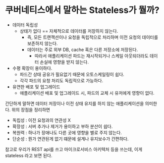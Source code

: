 # 쿠버네티스에서 말하는 Stateless가 뭘까?

- 데이터 독립성
    - 상태가 없다 == 자체적으로 데이터를 저장하지 않는다.
        - 즉, 모든 트랜잭션이나 요청을 독립적으로 처리하며 이전 요청의 데이터를 보존하지 않는다.
        - 데이터는 주로 외부 DB, cache 혹은 다른 저장소에 저장된다.
            - 따라서 애플리케이션 파드는 재시작되거나 스케일 아웃되더라도 데이터 손실에 영향을 받지 않는다.
- 수평 확장이 용이하다.
    - 파드간 상태 공유가 필요없기 때문에 오토스케일링이 쉽다.
    - 각각 파드의 요청 처리도 독립적으로 가능하다.
- 유연한 배포 및 업그레이드
    - 애플리케이션 배포 및 업그레이드 시, 파드의 교체 시 유저에게 영향이 없다.

간단하게 말하면 데이터 저장이나 이전 상태 유지를 하지 않는 애플리케이션을 의미한다. 
위의 장점을 정리하면

- 독립성 : 이전 요청과의 연관성 X
- 확장성 : 서버 추가나 제거가 용이하고 부하 분산이 쉽다.
- 복원력 : 하나가 장애나도 다른 곳에 영향을 별로 주지 않는다.
- 단순성 : 뭔가 연관된게 없기 떄문에 설계나 유지보수가 간편하다.

참고로 우리가 REST api를 쓰고 마이크로서비스 아키텍처 등을 쓰는데, 이게 stateless 라고 보면 된다.
